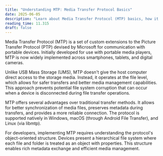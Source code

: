 ```yaml
---
title: "Understanding MTP: Media Transfer Protocol Basics"
date: 2025-06-05
description: "Learn about Media Transfer Protocol (MTP) basics, how it differs from other protocols, and its implementation across various operating systems for secure file transfers."
reading_time: 11.315
draft: false
---
```


Media Transfer Protocol (MTP) is a set of custom extensions to the Picture Transfer Protocol (PTP) devised by Microsoft for communication with portable devices. Initially developed for use with portable media players, MTP is now widely implemented across smartphones, tablets, and digital cameras.

Unlike USB Mass Storage (UMS), MTP doesn't give the host computer direct access to the storage media. Instead, it operates at the file level, which allows for safer transfers and better media management capabilities. This approach prevents potential file system corruption that can occur when a device is disconnected during file transfer operations.

MTP offers several advantages over traditional transfer methods. It allows for better synchronization of media files, preserves metadata during transfers, and provides a more reliable connection. The protocol is supported natively in Windows, macOS (through Android File Transfer), and Linux (via libmtp).

For developers, implementing MTP requires understanding the protocol's object-oriented structure. Devices present a hierarchical file system where each file and folder is treated as an object with properties. This structure enables rich metadata exchange and efficient media management.
